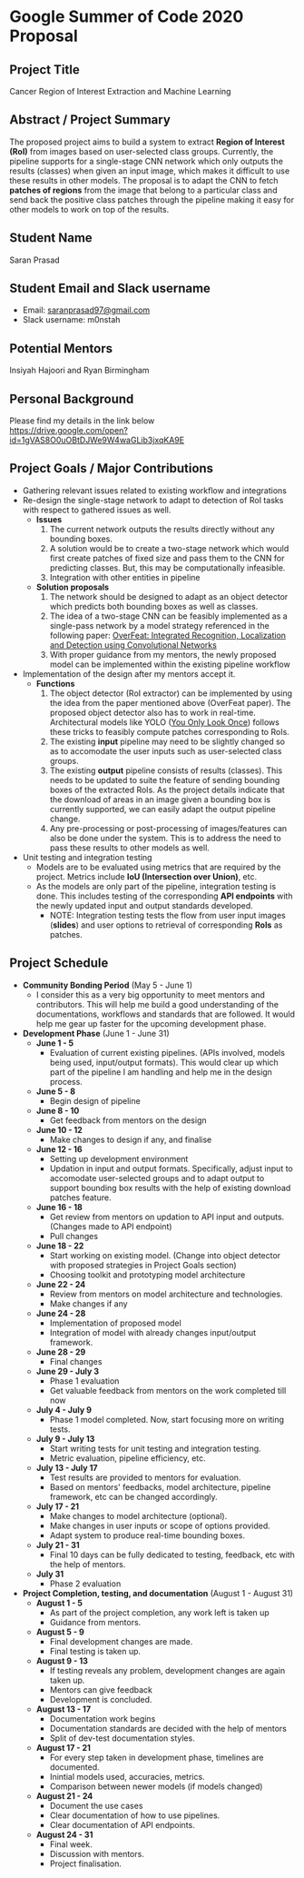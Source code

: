 # Google Summer of Code 2020 Proposal

## Project Title
Cancer Region of Interest Extraction and Machine Learning

## Abstract / Project Summary
The proposed project aims to build a system to extract <b>Region of Interest (RoI)</b> from images based on user-selected class groups. Currently, the pipeline supports for a single-stage CNN network which only outputs the results (classes) when given an input image, which makes it difficult to use these results in other models. The proposal is to adapt the CNN to fetch <b>patches of regions</b> from the image that belong to a particular class and send back the positive class patches through the pipeline making it easy for other models to work on top of the results.

## Student Name
Saran Prasad

## Student Email and Slack username
* Email: saranprasad97@gmail.com
* Slack username: m0nstah

## Potential Mentors
Insiyah Hajoori and Ryan Birmingham

## Personal Background
Please find my details in the link below </br>
https://drive.google.com/open?id=1gVAS8O0uOBtDJWe9W4waGLib3jxqKA9E

## Project Goals / Major Contributions
* Gathering relevant issues related to existing workflow and integrations
* Re-design the single-stage network to adapt to detection of RoI tasks with respect to gathered issues as well.
  * <b>Issues</b>
    1. The current network outputs the results directly without any bounding boxes.
    2. A solution would be to create a two-stage network which would first create patches of fixed size and pass them to the CNN for predicting classes. But, this may be computationally infeasible.
    3. Integration with other entities in pipeline
  * <b>Solution proposals</b>
    1. The network should be designed to adapt as an object detector which predicts both bounding boxes as well as classes.
    2. The idea of a two-stage CNN can be feasibly implemented as a single-pass network by a model strategy referenced in the following paper: [OverFeat: Integrated Recognition, Localization and Detection using Convolutional Networks](https://arxiv.org/abs/1312.6229)
    3. With proper guidance from my mentors, the newly proposed model can be implemented within the existing pipeline workflow
* Implementation of the design after my mentors accept it.
  * <b>Functions</b>
    1. The object detector (RoI extractor) can be implemented by using the idea from the paper mentioned above (OverFeat paper). The proposed object detector also has to work in real-time. Architectural models like YOLO ([You Only Look Once](https://arxiv.org/abs/1506.02640)) follows these tricks to feasibly compute patches corresponding to RoIs.
    2. The existing <b>input</b> pipeline may need to be slightly changed so as to accomodate the user inputs such as user-selected class groups. 
    3. The existing <b>output</b> pipeline consists of results (classes). This needs to be updated to suite the feature of sending bounding boxes of the extracted RoIs. As the project details indicate that the download of areas in an image given a bounding box is currently supported, we can easily adapt the output pipeline change.
    4. Any pre-processing or post-processing of images/features can also be done under the system. This is to address the need to pass these results to other models as well.
* Unit testing and integration testing
  * Models are to be evaluated using metrics that are required by the project. Metrics include <b>IoU (Intersection over Union)</b>, etc.
  * As the models are only part of the pipeline, integration testing is done. This includes testing of the corresponding <b>API endpoints</b> with the newly updated input and output standards developed.
    * NOTE: Integration testing tests the flow from user input images (<b>slides</b>) and user options to retrieval of corresponding <b>RoIs</b> as patches.

## Project Schedule
* <b>Community Bonding Period</b> (May 5 - June 1)
  * I consider this as a very big opportunity to meet mentors and contributors. This will help me build a good understanding of the documentations, workflows and standards that are followed. It would help me gear up faster for the upcoming development phase.
* <b>Development Phase</b> (June 1 - June 31)
  * <b>June 1 - 5</b>
    * Evaluation of current existing pipelines. (APIs involved, models being used, input/output formats). This would clear up which part of the pipeline I am handling and help me in the design process.
  * <b>June 5 - 8</b>
    * Begin design of pipeline
  * <b> June 8 - 10</b>
    * Get feedback from mentors on the design
  * <b> June 10 - 12</b>
    * Make changes to design if any, and finalise
  * <b> June 12 - 16</b>
    * Setting up development environment
    * Updation in input and output formats. Specifically, adjust input to accomodate user-selected groups and to adapt output to support bounding box results with the help of existing download patches feature.
  * <b> June 16 - 18</b>
    * Get review from mentors on updation to API input and outputs. (Changes made to API endpoint)
    * Pull changes
  * <b> June 18 - 22</b>
    * Start working on existing model. (Change into object detector with proposed strategies in Project Goals section)
    * Choosing toolkit and prototyping model architecture
  * <b> June 22 - 24</b>
    * Review from mentors on model architecture and technologies.
    * Make changes if any
  * <b> June 24 - 28</b>
    * Implementation of proposed model
    * Integration of model with already changes input/output framework.
  * <b> June 28 - 29</b>
    * Final changes
  * <b> June 29 - July 3</b>
    * Phase 1 evaluation
    * Get valuable feedback from mentors on the work completed till now
  * <b> July 4 - July 9</b>
    * Phase 1 model completed. Now, start focusing more on writing tests.
  * <b> July 9 - July 13</b>
    * Start writing tests for unit testing and integration testing.
    * Metric evaluation, pipeline efficiency, etc.
  * <b> July 13 - July 17</b>
    * Test results are provided to mentors for evaluation.
    * Based on mentors' feedbacks, model architecture, pipeline framework, etc can be changed accordingly.
  * <b> July 17 - 21</b>
    * Make changes to model architecture (optional).
    * Make changes in user inputs or scope of options provided.
    * Adapt system to produce real-time bounding boxes.
  * <b> July 21 - 31</b>
    * Final 10 days can be fully dedicated to testing, feedback, etc with the help of mentors.
  * <b> July 31</b>
    * Phase 2 evaluation
* <b>Project Completion, testing, and documentation</b> (August 1 - August 31)
  * <b> August 1 - 5</b>
    * As part of the project completion, any work left is taken up
    * Guidance from mentors.
  * <b> August 5 - 9</b>
    * Final development changes are made.
    * Final testing is taken up.
  * <b> August 9 - 13</b>
    * If testing reveals any problem, development changes are again taken up.
    * Mentors can give feedback
    * Development is concluded.
  * <b> August 13 - 17</b>
    * Documentation work begins
    * Documentation standards are decided with the help of mentors
    * Split of dev-test documentation styles.
  * <b> August 17 - 21</b>
    * For every step taken in development phase, timelines are documented.
    * Inintial models used, accuracies, metrics.
    * Comparison between newer models (if models changed)
  * <b> August 21 - 24</b>
    * Document the use cases
    * Clear documentation of how to use pipelines.
    * Clear documentation of API endpoints.
  * <b> August 24 - 31</b>
    * Final week.
    * Discussion with mentors.
    * Project finalisation.
